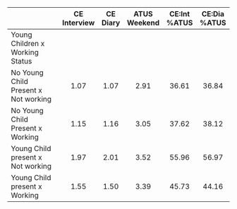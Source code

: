 
|                      | CE<br>Interview |  CE<br>Diary | ATUS<br>Weekend | CE:Int<br>%ATUS | CE:Dia<br>%ATUS |
| -------------------- | :----------: | :----------: | :----------: | :----------: | :----------: |
| Young Children x Working Status |              |              |              |              |              |
| No Young Child Present x Not working |         1.07 |         1.07 |         2.91 |        36.61 |        36.84 |
| No Young Child Present x Working |         1.15 |         1.16 |         3.05 |        37.62 |        38.12 |
| Young Child present x Not working |         1.97 |         2.01 |         3.52 |        55.96 |        56.97 |
| Young Child present x Working |         1.55 |         1.50 |         3.39 |        45.73 |        44.16 |

